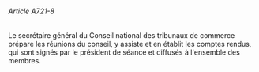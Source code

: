 ###### Article A721-8

Le secrétaire général du Conseil national des tribunaux de commerce prépare les réunions du conseil, y assiste et en établit les comptes rendus, qui sont signés par le président de séance et diffusés à l'ensemble des membres.

